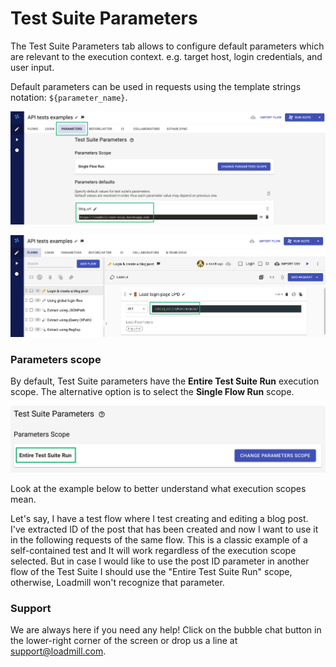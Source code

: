 # Test Suite Parameters

The Test Suite Parameters tab allows to configure default parameters which are relevant to the execution context. e.g. target host, login credentials, and user input.

Default parameters can be used in requests using the template strings notation: `${parameter_name}`.

![](<../../.gitbook/assets/Screenshot (22).png>)

![](<../../.gitbook/assets/Screenshot (23).png>)

### Parameters scope

By default, Test Suite parameters have the **Entire Test Suite Run** execution scope. The alternative option is to select the **Single Flow Run** scope.

![](<../../.gitbook/assets/Screenshot (24).png>)

Look at the example below to better understand what execution scopes mean.

Let's say, I have a test flow where I test creating and editing a blog post. I've extracted ID of the post that has been created and now I want to use it in the following requests of the same flow. This is a classic example of a self-contained test and It will work regardless of the execution scope selected. But in case I would like to use the post ID parameter in another flow of the Test Suite I should use the "Entire Test Suite Run" scope, otherwise, Loadmill won't recognize that parameter.

### Support

We are always here if you need any help! Click on the bubble chat button in the lower-right corner of the screen or drop us a line at [support@loadmill.com](mailto:support@loadmill.com).
